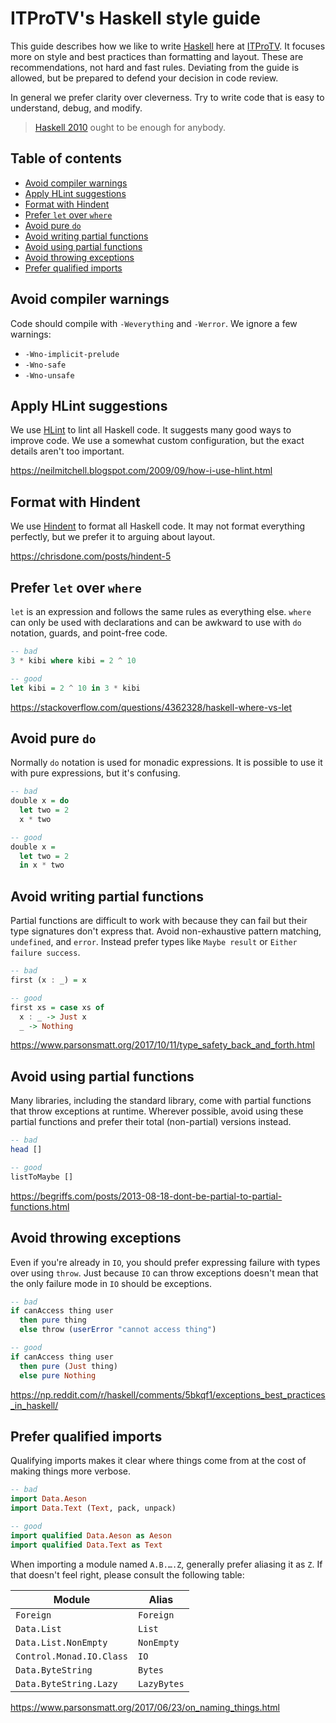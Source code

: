 # ITProTV's Haskell style guide

This guide describes how we like to write [Haskell](https://haskell-lang.org) here at [ITProTV](https://itpro.tv).
It focuses more on style and best practices than formatting and layout.
These are recommendations, not hard and fast rules.
Deviating from the guide is allowed, but be prepared to defend your decision in code review.

In general we prefer clarity over cleverness.
Try to write code that is easy to understand, debug, and modify.

> [Haskell 2010](https://www.haskell.org/onlinereport/haskell2010/) ought to be enough for anybody.

## Table of contents

- [Avoid compiler warnings](#avoid-compiler-warnings)
- [Apply HLint suggestions](#apply-hlint-suggestions)
- [Format with Hindent](#format-with-hindent)
- [Prefer `let` over `where`](#prefer-let-over-where)
- [Avoid pure `do`](#avoid-pure-do)
- [Avoid writing partial functions](#avoid-writing-partial-functions)
- [Avoid using partial functions](#avoid-using-partial-functions)
- [Avoid throwing exceptions](#avoid-throwing-exceptions)
- [Prefer qualified imports](#prefer-qualified-imports)

## Avoid compiler warnings

Code should compile with `-Weverything` and `-Werror`.
We ignore a few warnings:

- `-Wno-implicit-prelude`
- `-Wno-safe`
- `-Wno-unsafe`

## Apply HLint suggestions

We use [HLint](https://github.com/ndmitchell/hlint#readme) to lint all Haskell code.
It suggests many good ways to improve code.
We use a somewhat custom configuration, but the exact details aren't too important.

https://neilmitchell.blogspot.com/2009/09/how-i-use-hlint.html

## Format with Hindent

We use [Hindent](https://github.com/commercialhaskell/hindent) to format all Haskell code.
It may not format everything perfectly, but we prefer it to arguing about layout.

https://chrisdone.com/posts/hindent-5

## Prefer `let` over `where`

`let` is an expression and follows the same rules as everything else.
`where` can only be used with declarations and can be awkward to use with `do` notation, guards, and point-free code.

``` hs
-- bad
3 * kibi where kibi = 2 ^ 10

-- good
let kibi = 2 ^ 10 in 3 * kibi
```

https://stackoverflow.com/questions/4362328/haskell-where-vs-let

## Avoid pure `do`

Normally `do` notation is used for monadic expressions.
It is possible to use it with pure expressions, but it's confusing.

``` hs
-- bad
double x = do
  let two = 2
  x * two

-- good
double x =
  let two = 2
  in x * two
```

## Avoid writing partial functions

Partial functions are difficult to work with because they can fail but their type signatures don't express that.
Avoid non-exhaustive pattern matching, `undefined`, and `error`.
Instead prefer types like `Maybe result` or `Either failure success`.

``` hs
-- bad
first (x : _) = x

-- good
first xs = case xs of
  x : _ -> Just x
  _ -> Nothing
```

https://www.parsonsmatt.org/2017/10/11/type_safety_back_and_forth.html

## Avoid using partial functions

Many libraries, including the standard library, come with partial functions that throw exceptions at runtime.
Wherever possible, avoid using these partial functions and prefer their total (non-partial) versions instead.

``` hs
-- bad
head []

-- good
listToMaybe []
```

https://begriffs.com/posts/2013-08-18-dont-be-partial-to-partial-functions.html

## Avoid throwing exceptions

Even if you're already in `IO`, you should prefer expressing failure with types over using `throw`.
Just because `IO` can throw exceptions doesn't mean that the only failure mode in `IO` should be exceptions.

``` hs
-- bad
if canAccess thing user
  then pure thing
  else throw (userError "cannot access thing")

-- good
if canAccess thing user
  then pure (Just thing)
  else pure Nothing
```

https://np.reddit.com/r/haskell/comments/5bkqf1/exceptions_best_practices_in_haskell/

## Prefer qualified imports

Qualifying imports makes it clear where things come from at the cost of making things more verbose.

``` hs
-- bad
import Data.Aeson
import Data.Text (Text, pack, unpack)

-- good
import qualified Data.Aeson as Aeson
import qualified Data.Text as Text
```

When importing a module named `A.B.….Z`, generally prefer aliasing it as `Z`.
If that doesn't feel right, please consult the following table:

Module | Alias
--- | ---
`Foreign` | `Foreign`
`Data.List` | `List`
`Data.List.NonEmpty` | `NonEmpty`
`Control.Monad.IO.Class` | `IO`
`Data.ByteString` | `Bytes`
`Data.ByteString.Lazy` | `LazyBytes`

https://www.parsonsmatt.org/2017/06/23/on_naming_things.html
